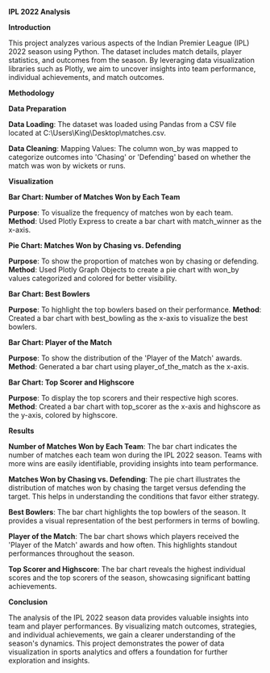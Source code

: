 **IPL 2022 Analysis**

**Introduction**

This project analyzes various aspects of the Indian Premier League (IPL) 2022 season using Python. The dataset includes match details, player statistics, and outcomes from the season. By leveraging data visualization libraries such as Plotly, we aim to uncover insights into team performance, individual achievements, and match outcomes.

**Methodology**

**Data Preparation**

**Data Loading**: The dataset was loaded using Pandas from a CSV file located at C:\Users\King\Desktop\matches.csv.

**Data Cleaning**: Mapping Values: The column won_by was mapped to categorize outcomes into 'Chasing' or 'Defending' based on whether the match was won by wickets or runs.

**Visualization**

**Bar Chart: Number of Matches Won by Each Team**

**Purpose**: To visualize the frequency of matches won by each team.
**Method**: Used Plotly Express to create a bar chart with match_winner as the x-axis.

**Pie Chart: Matches Won by Chasing vs. Defending**

**Purpose**: To show the proportion of matches won by chasing or defending.
**Method**: Used Plotly Graph Objects to create a pie chart with won_by values categorized and colored for better visibility.

**Bar Chart: Best Bowlers**

**Purpose**: To highlight the top bowlers based on their performance.
**Method**: Created a bar chart with best_bowling as the x-axis to visualize the best bowlers.

**Bar Chart: Player of the Match**

**Purpose**: To show the distribution of the 'Player of the Match' awards.
**Method**: Generated a bar chart using player_of_the_match as the x-axis.

**Bar Chart: Top Scorer and Highscore**

**Purpose**: To display the top scorers and their respective high scores.
**Method**: Created a bar chart with top_scorer as the x-axis and highscore as the y-axis, colored by highscore.


**Results**

**Number of Matches Won by Each Team**: The bar chart indicates the number of matches each team won during the IPL 2022 season. Teams with more wins are easily identifiable, providing insights into team performance.

**Matches Won by Chasing vs. Defending**: The pie chart illustrates the distribution of matches won by chasing the target versus defending the target. This helps in understanding the conditions that favor either strategy.

**Best Bowlers**: The bar chart highlights the top bowlers of the season. It provides a visual representation of the best performers in terms of bowling.

**Player of the Match**: The bar chart shows which players received the 'Player of the Match' awards and how often. This highlights standout performances throughout the season.

**Top Scorer and Highscore**: The bar chart reveals the highest individual scores and the top scorers of the season, showcasing significant batting achievements.

**Conclusion**

The analysis of the IPL 2022 season data provides valuable insights into team and player performances. By visualizing match outcomes, strategies, and individual achievements, we gain a clearer understanding of the season's dynamics. This project demonstrates the power of data visualization in sports analytics and offers a foundation for further exploration and insights.
